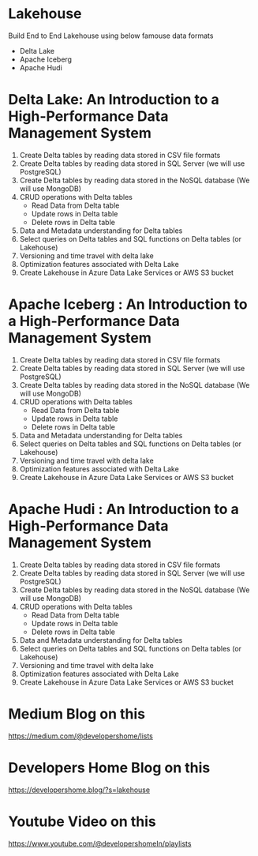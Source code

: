 # Lakehouse
Build End to  End Lakehouse using below famouse data formats 
<ul>
<li>Delta Lake</li>
<li>Apache Iceberg </li>
<li>Apache Hudi </li>
</ul>

# Delta Lake: An Introduction to a High-Performance Data Management System

1. Create Delta tables by reading data stored in CSV file formats 
2. Create Delta tables by reading data stored in SQL Server (we will use PostgreSQL)
3. Create Delta tables by reading data stored in the NoSQL database (We will use MongoDB)
4. CRUD operations with Delta tables
    <ul><li>Read Data from Delta table</li>
    <li>Update rows in Delta table </li>
    <li>Delete rows in Delta table </li></ul>
5. Data and Metadata understanding for Delta tables
6. Select queries on Delta tables and SQL functions on Delta tables (or Lakehouse)
7. Versioning and time travel with delta lake 
8. Optimization features associated with Delta Lake
9. Create Lakehouse in Azure Data Lake Services or AWS S3 bucket

# Apache Iceberg : An Introduction to a High-Performance Data Management System

1. Create Delta tables by reading data stored in CSV file formats 
2. Create Delta tables by reading data stored in SQL Server (we will use PostgreSQL)
3. Create Delta tables by reading data stored in the NoSQL database (We will use MongoDB)
4. CRUD operations with Delta tables
    <ul><li>Read Data from Delta table</li>
    <li>Update rows in Delta table </li>
    <li>Delete rows in Delta table </li></ul>
5. Data and Metadata understanding for Delta tables
6. Select queries on Delta tables and SQL functions on Delta tables (or Lakehouse)
7. Versioning and time travel with delta lake 
8. Optimization features associated with Delta Lake
9. Create Lakehouse in Azure Data Lake Services or AWS S3 bucket

# Apache Hudi : An Introduction to a High-Performance Data Management System

1. Create Delta tables by reading data stored in CSV file formats 
2. Create Delta tables by reading data stored in SQL Server (we will use PostgreSQL)
3. Create Delta tables by reading data stored in the NoSQL database (We will use MongoDB)
4. CRUD operations with Delta tables
    <ul><li>Read Data from Delta table</li>
    <li>Update rows in Delta table </li>
    <li>Delete rows in Delta table </li></ul>
5. Data and Metadata understanding for Delta tables
6. Select queries on Delta tables and SQL functions on Delta tables (or Lakehouse)
7. Versioning and time travel with delta lake 
8. Optimization features associated with Delta Lake
9. Create Lakehouse in Azure Data Lake Services or AWS S3 bucket

# Medium Blog on this
https://medium.com/@developershome/lists

# Developers Home Blog on this 
https://developershome.blog/?s=lakehouse

# Youtube Video on this 
https://www.youtube.com/@developershomeIn/playlists

